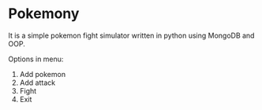 # Pokemony
It is a simple pokemon fight simulator written in python using MongoDB and OOP.

Options in menu:
1. Add pokemon
2. Add attack
3. Fight
4. Exit

